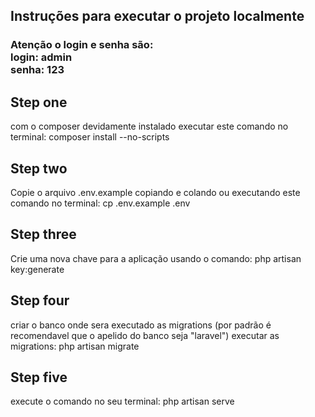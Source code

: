 ## Instruções para executar o projeto localmente
<h3>Atenção o login e senha são:<br>login: admin<br>senha: 123</h3>

## Step one
com o composer devidamente instalado
executar este comando no terminal:
composer install --no-scripts

## Step two
Copie o arquivo .env.example
copiando e colando ou executando este comando no terminal:
cp .env.example .env

## Step three
Crie uma nova chave para a aplicação usando o comando:
php artisan key:generate

## Step four
criar o banco onde sera executado as migrations (por padrão é recomendavel que o apelido do banco seja "laravel")
executar as migrations:
php artisan migrate

## Step five
execute o comando no seu terminal:
php artisan serve
